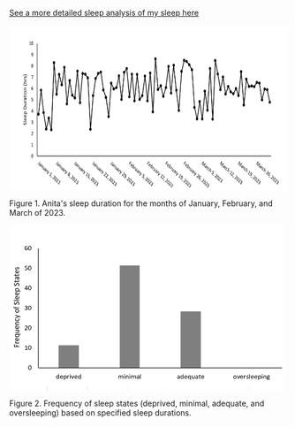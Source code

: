 [See a more detailed sleep analysis of my sleep here](https://github.com/anita-westfalewski/381_FinalProject/files/11196914/KNES381finalprojectexcel.xlsx)

<img align ="center" width="600" height="300" src="sleepdurationovertime.jpg">

<p> Figure 1. Anita's sleep duration for the months of January, February, and March of 2023. </p>

<img align ="center" width="500" height="300" src="sleepstatefrequency.jpg">

<p> Figure 2. Frequency of sleep states (deprived, minimal, adequate, and oversleeping) based on specified sleep durations. </p>

